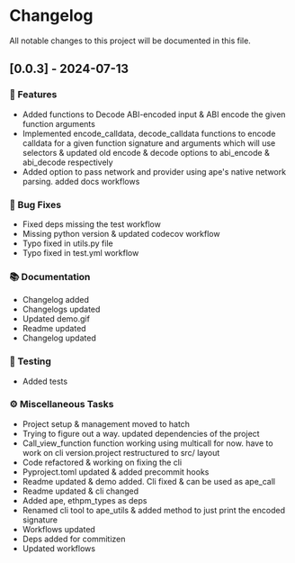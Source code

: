 # Changelog

All notable changes to this project will be documented in this file.

## \[0.0.3\] - 2024-07-13

### 🚀 Features

- Added functions to Decode ABI-encoded input &  ABI encode the given function arguments
- Implemented encode_calldata, decode_calldata functions to encode calldata for a given function signature and arguments which will use selectors & updated old encode & decode options to abi_encode & abi_decode respectively
- Added option to pass network and provider using ape's native network parsing. added docs workflows

### 🐛 Bug Fixes

- Fixed deps missing the test workflow
- Missing python version & updated codecov workflow
- Typo fixed in utils.py file
- Typo fixed in test.yml workflow

### 📚 Documentation

- Changelog added
- Changelogs updated
- Updated demo.gif
- Readme updated
- Changelog updated

### 🧪 Testing

- Added tests

### ⚙️ Miscellaneous Tasks

- Project setup & management moved to hatch
- Trying to figure out a way. updated dependencies of the project
- Call_view_function function working using multicall for now. have to work on cli version.project restructured to src/ layout
- Code refactored & working on fixing the cli
- Pyproject.toml updated & added precommit hooks
- Readme updated & demo added. Cli fixed & can be used as ape_call
- Readme updated & cli changed
- Added ape, ethpm_types as deps
- Renamed cli tool to ape_utils & added method to just print the encoded signature
- Workflows updated
- Deps added for commitizen
- Updated workflows

<!-- generated by git-cliff -->
